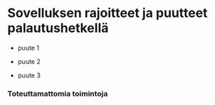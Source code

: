# Sovelluksen rajoitteet ja puutteet palautushetkellä

* puute 1

* puute 2

* puute 3

### Toteuttamattomia toimintoja
